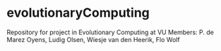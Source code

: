 # evolutionaryComputing
Repository for project in Evolutionary Computing at VU
Members: P. de Marez Oyens, Ludig Olsen, Wiesje van den Heerik, Flo Wolf
